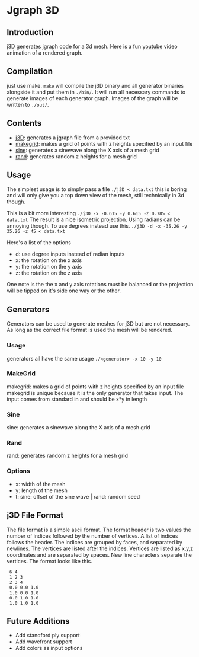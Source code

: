 # Jgraph 3D
## Introduction
j3D generates jgraph code for a 3d mesh. Here is a fun [youtube](https://youtu.be/R08tyazQmP8) video animation of a rendered graph.

## Compilation
just use make.
`make`
will compile the j3D binary and all generator binaries alongside it and put them in `./bin/`. It will run all necessary commands to generate images of each generator graph. Images of the graph will be written to `./out/`.

## Contents
- [j3D](#usage): generates a jgraph file from a provided txt
- [makegrid](#makegrid): makes a grid of points with z heights specified by an input file
- [sine](#sine): generates a sinewave along the X axis of a mesh grid
- [rand](#rand): generates random z heights for a mesh grid

## Usage

The simplest usage is to simply pass a file
`./j3D < data.txt`
this is boring and will only give you a top down view of the mesh, still technically in 3d though.

This is a bit more interesting
`./j3D -x -0.615 -y 0.615 -z 0.785 < data.txt`
The result is a nice isometric projection. Using radians can be annoying though. To use degrees instead use this.
`./j3D -d -x -35.26 -y 35.26 -z 45 < data.txt`

Here's a list of the options

- d: use degree inputs instead of radian inputs
- x: the rotation on the x axis
- y: the rotation on the y axis
- z: the rotation on the z axis

One note is the the x and y axis rotations must be balanced or the projection will be tipped on it's side one way or the other.

## Generators
Generators can be used to generate meshes for j3D but are not necessary. As long as the correct file format is used the mesh will be rendered.

### Usage
generators all have the same usage
`./<generator> -x 10 -y 10`

### MakeGrid
makegrid: makes a grid of points with z heights specified by an input file
makegrid is unique because it is the only generator that takes input. The input comes from standard in and should be x*y in length

### Sine
sine: generates a sinewave along the X axis of a mesh grid

### Rand
rand: generates random z heights for a mesh grid

### Options
- x: width of the mesh
- y: length of the mesh
- t: sine: offset of the sine wave | rand: random seed 

## j3D File Format
The file format is a simple ascii format. The format header is two values the number of indices followed by the number of vertices. A list of indices follows the header. The indices are grouped by faces, and separated by newlines. The vertices are listed after the indices. Vertices are listed as x,y,z coordinates and are separated by spaces. New line characters separate the vertices. The format looks like this.
```
 6 4
 1 2 3
 2 3 4
 0.0 0.0 1.0
 1.0 0.0 1.0
 0.0 1.0 1.0
 1.0 1.0 1.0
```


## Future Additions

- Add standford ply support
- Add wavefront support
- Add colors as input options

